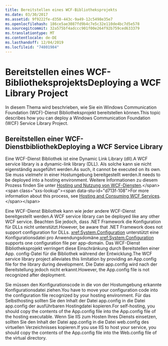 ```yaml
---
title: Bereitstellen eines WCF-Bibliotheksprojekts
ms.date: 03/30/2017
ms.assetid: 9f9222fe-d358-443c-9a49-12c5498e35e7
ms.openlocfilehash: 186ce5ae3087fd9b4c7e5c32e110de4bc7d5e578
ms.sourcegitcommit: 32a575bf4adccc901f00e264f92b759ced633379
ms.translationtype: MT
ms.contentlocale: de-DE
ms.lasthandoff: 12/04/2019
ms.locfileid: "74801984"
---
```

# <a name="deploying-a-wcf-library-project"></a><span data-ttu-id="d713f-102">Bereitstellen eines WCF-Bibliotheksprojekts</span><span class="sxs-lookup"><span data-stu-id="d713f-102">Deploying a WCF Library Project</span></span>
<span data-ttu-id="d713f-103">In diesem Thema wird beschrieben, wie Sie ein Windows Communication Foundation (WCF)-Dienst Bibliotheksprojekt bereitstellen können.</span><span class="sxs-lookup"><span data-stu-id="d713f-103">This topic describes how you can deploy a Windows Communication Foundation (WCF) Service Library Project.</span></span>  
  
## <a name="deploying-a-wcf-service-library"></a><span data-ttu-id="d713f-104">Bereitstellen einer WCF-Dienstbibliothek</span><span class="sxs-lookup"><span data-stu-id="d713f-104">Deploying a WCF Service Library</span></span>  
 <span data-ttu-id="d713f-105">Eine WCF-Dienst Bibliothek ist eine Dynamic Link Library (dll).</span><span class="sxs-lookup"><span data-stu-id="d713f-105">A WCF service library is a dynamic-link library (DLL).</span></span> <span data-ttu-id="d713f-106">Als solche kann sie nicht eigenständig ausgeführt werden.</span><span class="sxs-lookup"><span data-stu-id="d713f-106">As such, it cannot be executed on its own.</span></span> <span data-ttu-id="d713f-107">Sie muss vielmehr in einer Hostumgebung bereitgestellt werden.</span><span class="sxs-lookup"><span data-stu-id="d713f-107">It needs to be deployed into a hosting environment.</span></span> <span data-ttu-id="d713f-108">Weitere Informationen zu diesem Prozess finden Sie unter [Hosting und Nutzung von WCF-Diensten](https://docs.microsoft.com/previous-versions/dotnet/articles/bb332338(v=msdn.10)).</span><span class="sxs-lookup"><span data-stu-id="d713f-108">For more information about this process, see [Hosting and Consuming WCF Services](https://docs.microsoft.com/previous-versions/dotnet/articles/bb332338(v=msdn.10)).</span></span>  
  
 <span data-ttu-id="d713f-109">Eine WCF-Dienst Bibliothek kann wie jeder andere WCF-Dienst bereitgestellt werden.</span><span class="sxs-lookup"><span data-stu-id="d713f-109">A WCF service library can be deployed like any other WCF service.</span></span> <span data-ttu-id="d713f-110">Beachten Sie jedoch, dass .NET Framework die Konfiguration für DLLs nicht unterstützt.</span><span class="sxs-lookup"><span data-stu-id="d713f-110">However, be aware that .NET Framework does not support configuration for DLLs.</span></span> <span data-ttu-id="d713f-111"><xref:System.Configuration> unterstützt eine Konfigurationsdatei pro Anwendungsdomäne.</span><span class="sxs-lookup"><span data-stu-id="d713f-111"><xref:System.Configuration> supports one configuration file per app-domain.</span></span> <span data-ttu-id="d713f-112">Das WCF-Dienst Bibliotheksprojekt verringert diese Einschränkung durch Bereitstellen einer App. config-Datei für die Bibliothek während der Entwicklung.</span><span class="sxs-lookup"><span data-stu-id="d713f-112">The WCF service library project alleviates this limitation by providing an App.config file for the library during development.</span></span> <span data-ttu-id="d713f-113">Die Datei app.config wird nach der Bereitstellung jedoch nicht erkannt.</span><span class="sxs-lookup"><span data-stu-id="d713f-113">However, the App.config file is not recognized after deployment.</span></span>  
  
 <span data-ttu-id="d713f-114">Sie müssen den Konfigurationscode in die von der Hostumgebung erkannte Konfigurationsdatei ziehen.</span><span class="sxs-lookup"><span data-stu-id="d713f-114">You have to move your configuration code into the configuration file recognized by your hosting environment.</span></span> <span data-ttu-id="d713f-115">Für das Selbsthosting sollten Sie den Inhalt der Datei app.config in die Datei app.config der ausführbaren Hostingdatei kopieren.</span><span class="sxs-lookup"><span data-stu-id="d713f-115">For self-hosting, you should copy the contents of the App.config file into the App.config file of the hosting executable.</span></span> <span data-ttu-id="d713f-116">Wenn Sie IIS zum Hosten Ihres Diensts einsetzen, sollten Sie den Inhalt der Datei app.config in die Datei web.config des virtuellen Verzeichnisses kopieren.</span><span class="sxs-lookup"><span data-stu-id="d713f-116">If you use IIS to host your service, you should copy the contents of the App.config file into the Web.config file of the virtual directory.</span></span>
